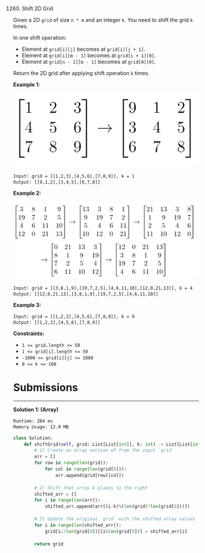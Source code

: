 1260. Shift 2D Grid

Given a 2D `grid` of size `n * m` and an integer `k`. You need to shift the grid `k` times.

In one shift operation:

* Element at `grid[i][j]` becomes at `grid[i][j + 1]`.
* Element at `grid[i][m - 1]` becomes at `grid[i + 1][0]`.
* Element at `grid[n - 1][m - 1]` becomes at `grid[0][0]`.

Return the 2D grid after applying shift operation `k` times.

**Example 1:**

![1260_e1](img/1260_e1.png)

```
Input: grid = [[1,2,3],[4,5,6],[7,8,9]], k = 1
Output: [[9,1,2],[3,4,5],[6,7,8]]
```

**Example 2:**

![1260_e2](img/1260_e2.png)

```
Input: grid = [[3,8,1,9],[19,7,2,5],[4,6,11,10],[12,0,21,13]], k = 4
Output: [[12,0,21,13],[3,8,1,9],[19,7,2,5],[4,6,11,10]]
```

**Example 3:**

```
Input: grid = [[1,2,3],[4,5,6],[7,8,9]], k = 9
Output: [[1,2,3],[4,5,6],[7,8,9]]
```

**Constraints:**

* `1 <= grid.length <= 50`
* `1 <= grid[i].length <= 50`
* `-1000 <= grid[i][j] <= 1000`
* `0 <= k <= 100`

# Submissions
---
**Solution 1: (Array)**
```
Runtime: 204 ms
Memory Usage: 12.9 MB
```
```python
class Solution:
    def shiftGrid(self, grid: List[List[int]], k: int) -> List[List[int]]:
        # 1) Create an array version of from the input `grid`
        arr = []
        for row in range(len(grid)):
            for col in range(len(grid[0])):
                arr.append(grid[row][col])

        # 2) Shift that array k places to the right
        shifted_arr = []
        for i in range(len(arr)):
            shifted_arr.append(arr[(i-k)%(len(grid)*len(grid[0]))])

        # 3) Update the original `grid` with the shifted array values
        for i in range(len(shifted_arr)):
            grid[i//len(grid[0])][i%len(grid[0])] = shifted_arr[i]

        return grid
```